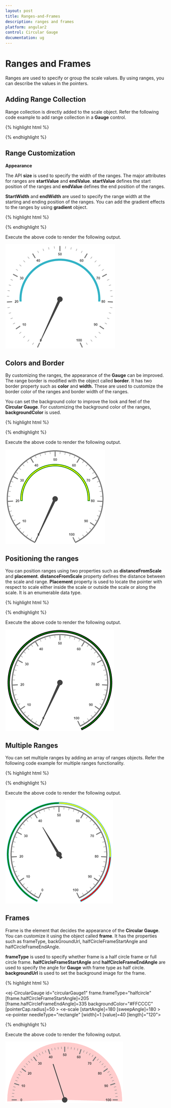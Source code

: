 ```yaml
---
layout: post
title: Ranges-and-Frames
description: ranges and frames
platform: angular2
control: Circular Gauge
documentation: ug
---
```


# Ranges and Frames

Ranges are used to specify or group the scale values. By using ranges, you can describe the values in the pointers. 

## Adding Range Collection

Range collection is directly added to the scale object. Refer the following code example to add range collection in a **Gauge** control. 

{% highlight html %}

 <ej-CircularGauge id="circularGauge1">
     <e-scales>
          <e-scale [showRanges]="true">
          	<e-ranges>
                <e-range [startValue]='20' [endValue]='80'>
                </e-range>
            </e-ranges>
          </e-scale>
       </e-scales>
  </ej-CircularGauge>

{% endhighlight %}

## Range Customization

**Appearance**

The API **size** is used to specify the width of the ranges.  The major attributes for ranges are **startValue** and **endValue**. **startValue** defines the start position of the ranges and **endValue** defines the end position of the ranges.

**StartWidth** and **endWidth** are used to specify the range width at the starting and ending position of the ranges. You can add the gradient effects to the ranges by using **gradient** object.

{% highlight html %}

 <ej-CircularGauge id="circularGauge1">
     <e-scales>
          <e-scale [showRanges]="true" [showScaleBar]="true" [radius]=150 [size]=2 >
          	<e-ranges>
                <e-range [startValue]='20' [endValue]='80' backgroundColor="green">
                </e-range>
            </e-ranges>
          </e-scale>
       </e-scales>
  </ej-CircularGauge>

{% endhighlight %}


Execute the above code to render the following output.

![](Ranges-and-Frames_images/Ranges-and-Frames_img1.png)

## Colors and Border

By customizing the ranges, the appearance of the **Gauge** can be improved. The range border is modified with the object called **border**. It has two border property such as **color** and **width.** These are used to customize the border color of the ranges and border width of the ranges. 

You can set the background color to improve the look and feel of the **Circular Gauge**. For customizing the background color of the ranges, **backgroundColor** is used.

{% highlight html %}

 <ej-CircularGauge id="circularGauge1">
     <e-scales>
          <e-scale [showRanges]="true" [showScaleBar]="true" [radius]=150 [size]=2 >
          	<e-ranges>
                <e-range [startValue]='20' [endValue]='80' backgroundColor="green" 
                [border]="{ color: 'green', width: 2 }" ></e-range>
            </e-ranges>
          </e-scale>
       </e-scales>
  </ej-CircularGauge>

{% endhighlight %}

Execute the above code to render the following output.

![](Ranges-and-Frames_images/Ranges-and-Frames_img2.png)

## Positioning the ranges

You can position ranges using two properties such as **distanceFromScale** and **placement**. **distanceFromScale** property defines the distance between the scale and range. **Placement** property is used to locate the pointer with respect to scale either inside the scale or outside the scale or along the scale. It is an enumerable data type.

{% highlight html %}

 <ej-CircularGauge id="circularGauge1">
     <e-scales>
          <e-scale [showRanges]="true" [showScaleBar]="true" [radius]=150 [size]=2 >
          	<e-ranges>
                <e-range [startValue]='20' [endValue]='80' backgroundColor="green" 
                [border]="{ color: 'green', width: 2 }" [distanceFromScale]=-30 placement="far" >
                </e-range>
            </e-ranges>
          </e-scale>
       </e-scales>
  </ej-CircularGauge>

{% endhighlight %}

Execute the above code to render the following output.

![](Ranges-and-Frames_images/Ranges-and-Frames_img3.png)

## Multiple Ranges

You can set multiple ranges by adding an array of ranges objects. Refer the following code example for multiple ranges functionality.

{% highlight html %}

 <ej-CircularGauge id="circularGauge1">
     <e-scales>
          <e-scale [showRanges]="true" [showScaleBar]="true" [radius]=150 [size]=2 >
          	<e-ranges>
                <e-range [startValue]='0' [endValue]='50' backgroundColor="green" [border]="{ 
                    color: 'green', width: 2 }" [distanceFromScale]=-30 placement="far" >
                </e-range>
                <e-range [startValue]='50' [endValue]='80' backgroundColor="yellow" [border]="{ 
                    color: 'green', width: 2 }" [distanceFromScale]=-30 placement="far" >
                </e-range>
                <e-range [startValue]='80' [endValue]='100' backgroundColor="red" [border]="{ 
                    color: 'green', width: 2 }" [distanceFromScale]=-30 placement="far" >
                </e-range>
            </e-ranges>
            <e-pointers>
                <e-pointer [value]=40 [showBackNeedle]="true" [length]="100">
                </e-pointer>
            </e-pointers>
          </e-scale>
       </e-scales>
  </ej-CircularGauge>

{% endhighlight %}

Execute the above code to render the following output.

![](Ranges-and-Frames_images/Ranges-and-Frames_img4.png)

## Frames

Frame is the element that decides the appearance of the **Circular Gauge**. You can customize it using the object called **frame**.  It has the properties such as frameType, backGroundUrl, halfCircleFrameStartAngle and halfCircleFrameEndAngle.

**frameType** is used to specify whether frame is a half circle frame or full circle frame. **halfCircleFrameStartAngle** and **halfCircleFrameEndAngle** are used to specify the angle for **Gauge** with frame type as half circle. **backgroundUrl** is used to set the background image for the frame.

{% highlight html %}

 <ej-CircularGauge id="circularGauge1" frame.frameType="halfcircle" [frame.halfCircleFrameStartAngle]=205 
                [frame.halfCircleFrameEndAngle]=335 backgroundColor="#FFCCCC" [pointerCap.radius]=50 > 
     <e-scales>
          <e-scale [startAngle]=180 [sweepAngle]=180 >         
            <e-pointers>
                <e-pointer needleType="rectangle" [width]=1 [value]=40 [length]="120">
                </e-pointer>
            </e-pointers>
          </e-scale>
       </e-scales>
  </ej-CircularGauge>

{% endhighlight %}

Execute the above code to render the following output.

![](Ranges-and-Frames_images/Ranges-and-Frames_img5.png)

